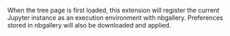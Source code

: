 When the tree page is first loaded, this extension will register the current Jupyter instance as an execution environment with nbgallery.  Preferences stored in nbgallery will also be downloaded and applied.
